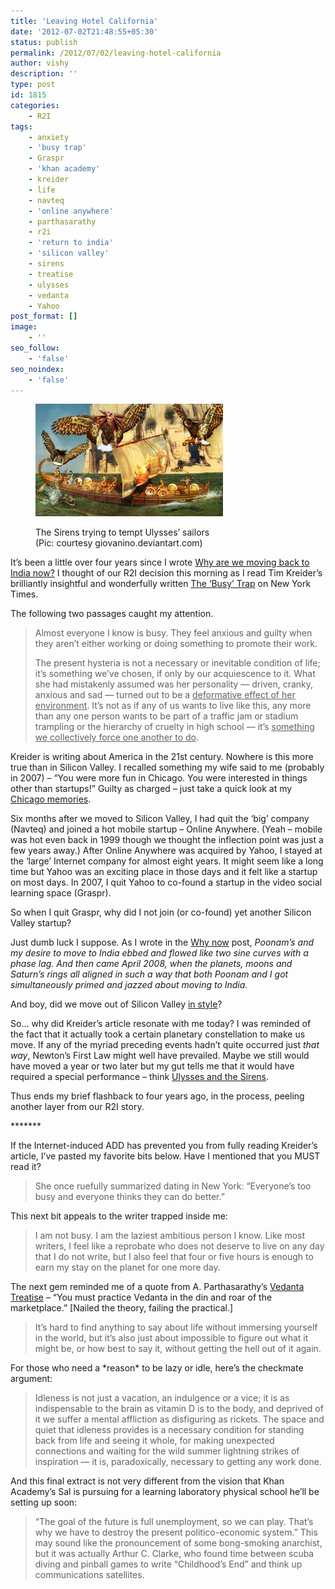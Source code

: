 ```yaml
---
title: 'Leaving Hotel California'
date: '2012-07-02T21:48:55+05:30'
status: publish
permalink: /2012/07/02/leaving-hotel-california
author: vishy
description: ''
type: post
id: 1815
categories: 
    - R2I
tags:
    - anxiety
    - 'busy trap'
    - Graspr
    - 'khan academy'
    - kreider
    - life
    - navteq
    - 'online anywhere'
    - parthasarathy
    - r2i
    - 'return to india'
    - 'silicon valley'
    - sirens
    - treatise
    - ulysses
    - vedanta
    - Yahoo
post_format: []
image:
    - ''
seo_follow:
    - 'false'
seo_noindex:
    - 'false'
---
```

<figure aria-describedby="caption-attachment-1817" class="wp-caption alignleft" id="attachment_1817" style="width: 300px">

[![](../../../../uploads/2012/07/hercules_and_the_sirens_by_giovanino-d3h0t9z.jpeg "hercules_and_the_sirens_by_giovanino-d3h0t9z")](http://www.ulaar.com/wp-content/uploads/2012/07/hercules_and_the_sirens_by_giovanino-d3h0t9z.jpeg)<figcaption class="wp-caption-text" id="caption-attachment-1817">The Sirens trying to tempt Ulysses’ sailors (Pic: courtesy giovanino.deviantart.com)</figcaption></figure>

It’s been a little over four years since I wrote [Why are we moving back to India now?](http://www.ulaar.com/2008/06/02/why-are-we-moving-back-to-india/) I thought of our R2I decision this morning as I read Tim Kreider’s brilliantly insightful and wonderfully written [The ‘Busy’ Trap](http://opinionator.blogs.nytimes.com/2012/06/30/the-busy-trap/) on New York Times.

The following two passages caught my attention.

> Almost everyone I know is busy. They feel anxious and guilty when they aren’t either working or doing something to promote their work.
> 
> The present hysteria is not a necessary or inevitable condition of life; it’s something we’ve chosen, if only by our acquiescence to it. What she had mistakenly assumed was her personality — driven, cranky, anxious and sad — turned out to be a <span style="text-decoration: underline;">deformative effect of her environment</span>. It’s not as if any of us wants to live like this, any more than any one person wants to be part of a traffic jam or stadium trampling or the hierarchy of cruelty in high school — it’s <span style="text-decoration: underline;">something we collectively force one another to do</span>.

Kreider is writing about America in the 21st century. Nowhere is this more true than in Silicon Valley. I recalled something my wife said to me (probably in 2007) – “You were more fun in Chicago. You were interested in things other than startups!” Guilty as charged – just take a quick look at my [Chicago memories](http://www.ulaar.com/2008/11/11/memories-of-an-american-life-4-years-in-chicago/).

Six months after we moved to Silicon Valley, I had quit the ‘big’ company (Navteq) and joined a hot mobile startup – Online Anywhere. (Yeah – mobile was hot even back in 1999 though we thought the inflection point was just a few years away.) After Online Anywhere was acquired by Yahoo, I stayed at the ‘large’ Internet company for almost eight years. It might seem like a long time but Yahoo was an exciting place in those days and it felt like a startup on most days. In 2007, I quit Yahoo to co-found a startup in the video social learning space (Graspr).

So when I quit Graspr, why did I not join (or co-found) yet another Silicon Valley startup?

Just dumb luck I suppose. As I wrote in the [Why now](http://www.ulaar.com/2008/06/02/why-are-we-moving-back-to-india/) post, *Poonam’s and my desire to move to India ebbed and flowed like* *two sine curves with a phase lag. And then came April 2008, when the planets, moons and Saturn’s rings all aligned in such a way that both Poonam and I got simultaneously primed and jazzed about moving to India.*

And boy, did we move out of Silicon Valley [in style](http://www.ulaar.com/2008/07/03/the-road-to-bangalore-goes-through-scenic-american-landscape/)?

So… why did Kreider’s article resonate with me today? I was reminded of the fact that it actually took a certain planetary constellation to make us move. If any of the myriad preceding events hadn’t quite occurred just *that way*, Newton’s First Law might well have prevailed. Maybe we still would have moved a year or two later but my gut tells me that it would have required a special performance – think [Ulysses and the Sirens](http://www.2020site.org/ulysses/sirens.html).

Thus ends my brief flashback to four years ago, in the process, peeling another layer from our R2I story.

\*\*\*\*\*\*\*

If the Internet-induced ADD has prevented you from fully reading Kreider’s article, I’ve pasted my favorite bits below. Have I mentioned that you MUST read it?

> She once ruefully summarized dating in New York: “Everyone’s too busy and everyone thinks they can do better.”

This next bit appeals to the writer trapped inside me:

> I am not busy. I am the laziest ambitious person I know. Like most writers, I feel like a reprobate who does not deserve to live on any day that I do not write, but I also feel that four or five hours is enough to earn my stay on the planet for one more day.

The next gem reminded me of a quote from A. Parthasarathy’s [Vedanta Treatise](http://www.amazon.com/Vedanta-Treatise-The-Eternities-A-Parthasarathy/dp/818711178X) – “You must practice Vedanta in the din and roar of the marketplace.” \[Nailed the theory, failing the practical.\]

> It’s hard to find anything to say about life without immersing yourself in the world, but it’s also just about impossible to figure out what it might be, or how best to say it, without getting the hell out of it again.

For those who need a \*reason\* to be lazy or idle, here’s the checkmate argument:

> Idleness is not just a vacation, an indulgence or a vice; it is as indispensable to the brain as vitamin D is to the body, and deprived of it we suffer a mental affliction as disfiguring as rickets. The space and quiet that idleness provides is a necessary condition for standing back from life and seeing it whole, for making unexpected connections and waiting for the wild summer lightning strikes of inspiration — it is, paradoxically, necessary to getting any work done.

And this final extract is not very different from the vision that Khan Academy’s Sal is pursuing for a learning laboratory physical school he’ll be setting up soon:

> “The goal of the future is full unemployment, so we can play. That’s why we have to destroy the present politico-economic system.” This may sound like the pronouncement of some bong-smoking anarchist, but it was actually Arthur C. Clarke, who found time between scuba diving and pinball games to write “Childhood’s End” and think up communications satellites.